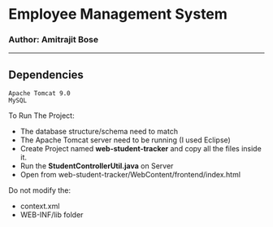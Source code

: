 # Employee Management System
### Author: Amitrajit Bose

------------------------------
## Dependencies
```
Apache Tomcat 9.0
MySQL
```

To Run The Project:
- The database structure/schema need to match
- The Apache Tomcat server need to be running (I used Eclipse)
- Create Project named **web-student-tracker** and copy all the files inside it.
- Run the **StudentControllerUtil.java** on Server
- Open from web-student-tracker/WebContent/frontend/index.html

Do not modify the:
- context.xml
- WEB-INF/lib folder